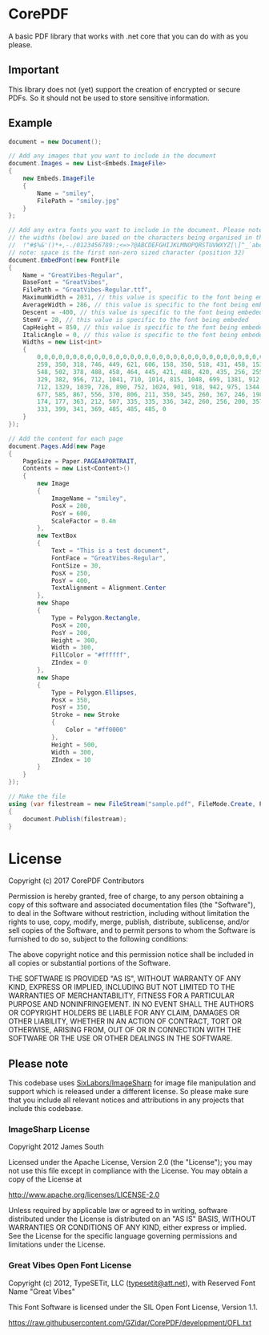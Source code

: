 # CorePDF
A basic PDF library that works with .net core that you can do with as you please.

## Important
This library does not (yet) support the creation of encrypted or secure PDFs. So it should not be used
to store sensitive information. 

## Example
``` csharp
document = new Document();

// Add any images that you want to include in the document
document.Images = new List<Embeds.ImageFile>
{
    new Embeds.ImageFile
    {
        Name = "smiley",
        FilePath = "smiley.jpg"
    }
};

// Add any extra fonts you want to include in the document. Please note that 
// the widths (below) are based on the characters being organised in the ASCII order (see next line)
//  !"#$%&'()*+,-./0123456789:;<=>?@ABCDEFGHIJKLMNOPQRSTUVWXYZ[\]^_`abcdefghijklmnopqrstuvwxyz{|}~
// note: space is the first non-zero sized character (position 32)
document.EmbedFont(new FontFile
{
    Name = "GreatVibes-Regular",
    BaseFont = "GreatVibes",
    FilePath = "GreatVibes-Regular.ttf",
    MaximumWidth = 2031, // this value is specific to the font being embeded
    AverageWidth = 286, // this value is specific to the font being embeded
    Descent = -400, // this value is specific to the font being embeded
    StemV = 28, // this value is specific to the font being embeded
    CapHeight = 850, // this value is specific to the font being embeded
    ItalicAngle = 0, // this value is specific to the font being embeded
    Widths = new List<int>
    {
        0,0,0,0,0,0,0,0,0,0,0,0,0,0,0,0,0,0,0,0,0,0,0,0,0,0,0,0,0,0,0,0,
        259, 350, 318, 746, 449, 621, 606, 158, 350, 518, 431, 458, 153, 406, 208,
        548, 502, 378, 488, 458, 464, 445, 421, 488, 420, 435, 256, 255, 329, 458,
        329, 382, 956, 712, 1041, 710, 1014, 815, 1048, 699, 1381, 912, 966, 1144,
        712, 1329, 1039, 726, 890, 752, 1024, 901, 918, 942, 975, 1344, 807, 959,
        677, 585, 867, 556, 370, 806, 211, 350, 345, 260, 367, 246, 198, 392, 332,
        174, 177, 363, 212, 507, 335, 335, 336, 342, 260, 256, 200, 357, 262, 476,
        333, 399, 341, 369, 485, 485, 485, 0
    }
});

// Add the content for each page
document.Pages.Add(new Page
{
    PageSize = Paper.PAGEA4PORTRAIT,
    Contents = new List<Content>()
    {
        new Image
        {
            ImageName = "smiley",
            PosX = 200,
            PosY = 600,
            ScaleFactor = 0.4m
        },
        new TextBox
        {
            Text = "This is a test document",
            FontFace = "GreatVibes-Regular",
            FontSize = 30,
            PosX = 250,
            PosY = 400,
            TextAlignment = Alignment.Center
        },
        new Shape
        {
            Type = Polygon.Rectangle,
            PosX = 200,
            PosY = 200,
            Height = 300,
            Width = 300,
            FillColor = "#ffffff",
            ZIndex = 0
        },
        new Shape
        {
            Type = Polygon.Ellipses,
            PosX = 350,
            PosY = 350,
            Stroke = new Stroke
            {
                Color = "#ff0000"
            },
            Height = 500,
            Width = 300,
            ZIndex = 10
        }
    }
});

// Make the file
using (var filestream = new FileStream("sample.pdf", FileMode.Create, FileAccess.Write))
{
    document.Publish(filestream);
}
```

# License
Copyright (c) 2017 CorePDF Contributors

Permission is hereby granted, free of charge, to any person obtaining a copy
of this software and associated documentation files (the "Software"), to deal
in the Software without restriction, including without limitation the rights
to use, copy, modify, merge, publish, distribute, sublicense, and/or sell
copies of the Software, and to permit persons to whom the Software is
furnished to do so, subject to the following conditions:

The above copyright notice and this permission notice shall be included in all
copies or substantial portions of the Software.

THE SOFTWARE IS PROVIDED "AS IS", WITHOUT WARRANTY OF ANY KIND, EXPRESS OR
IMPLIED, INCLUDING BUT NOT LIMITED TO THE WARRANTIES OF MERCHANTABILITY,
FITNESS FOR A PARTICULAR PURPOSE AND NONINFRINGEMENT. IN NO EVENT SHALL THE
AUTHORS OR COPYRIGHT HOLDERS BE LIABLE FOR ANY CLAIM, DAMAGES OR OTHER
LIABILITY, WHETHER IN AN ACTION OF CONTRACT, TORT OR OTHERWISE, ARISING FROM,
OUT OF OR IN CONNECTION WITH THE SOFTWARE OR THE USE OR OTHER DEALINGS IN THE
SOFTWARE.

## Please note
This codebase uses [SixLabors/ImageSharp](https://github.com/SixLabors/ImageSharp) 
for image file manipulation and support which is released under a different license. So 
please make sure that you include all relevant notices and attributions in any projects 
that include this codebase.

### ImageSharp License
Copyright 2012 James South

Licensed under the Apache License, Version 2.0 (the "License");
you may not use this file except in compliance with the License.
You may obtain a copy of the License at

http://www.apache.org/licenses/LICENSE-2.0

Unless required by applicable law or agreed to in writing, software
distributed under the License is distributed on an "AS IS" BASIS,
WITHOUT WARRANTIES OR CONDITIONS OF ANY KIND, either express or implied.
See the License for the specific language governing permissions and
limitations under the License.

### Great Vibes Open Font License
Copyright (c) 2012, TypeSETit, LLC (typesetit@att.net), 
with Reserved Font Name "Great Vibes"

This Font Software is licensed under the SIL Open Font License, Version 1.1.

https://raw.githubusercontent.com/GZidar/CorePDF/development/OFL.txt
